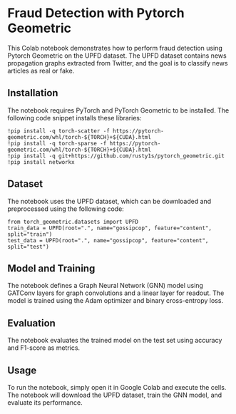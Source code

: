 # Fraud Detection with Pytorch Geometric
This Colab notebook demonstrates how to perform fraud detection using Pytorch Geometric on the UPFD dataset. The UPFD dataset contains news propagation graphs extracted from Twitter, and the goal is to classify news articles as real or fake.

## Installation
The notebook requires PyTorch and PyTorch Geometric to be installed. The following code snippet installs these libraries:
```
!pip install -q torch-scatter -f https://pytorch-geometric.com/whl/torch-${TORCH}+${CUDA}.html
!pip install -q torch-sparse -f https://pytorch-geometric.com/whl/torch-${TORCH}+${CUDA}.html
!pip install -q git+https://github.com/rusty1s/pytorch_geometric.git !pip install networkx
```

## Dataset
The notebook uses the UPFD dataset, which can be downloaded and preprocessed using the following code:

```
from torch_geometric.datasets import UPFD
train_data = UPFD(root=".", name="gossipcop", feature="content", split="train")
test_data = UPFD(root=".", name="gossipcop", feature="content", split="test")
```

## Model and Training

The notebook defines a Graph Neural Network (GNN) model using GATConv layers for graph convolutions and a linear layer for readout. The model is trained using the Adam optimizer and binary cross-entropy loss.

## Evaluation

The notebook evaluates the trained model on the test set using accuracy and F1-score as metrics.

## Usage

To run the notebook, simply open it in Google Colab and execute the cells. The notebook will download the UPFD dataset, train the GNN model, and evaluate its performance.
